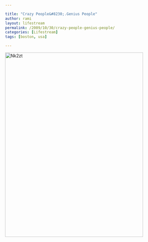 ```yaml
---

title: "Crazy People&#8230;.Genius People"
author: rami
layout: lifestream 
permalink: /2009/10/30/crazy-people-genius-people/
categories: [Lifestream]
tags: [boston, usa]

---
```


<div class='p_embed p_image_embed'>
  <img alt="Nk2zt" height="600" src="http://139.59.20.41/wp-content/uploads/2011/12/nk2zt-scaled500.jpg?w=225" width="450" />
</div>
